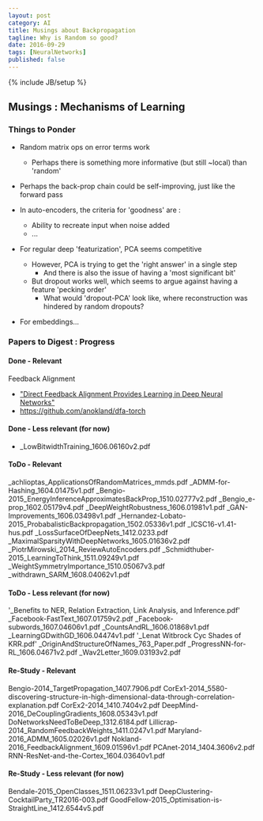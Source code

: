 ```yaml
---
layout: post
category: AI
title: Musings about Backpropagation
tagline: Why is Random so good?
date: 2016-09-29
tags: [NeuralNetworks]
published: false
---
```

{% include JB/setup %}



## Musings : Mechanisms of Learning

### Things to Ponder

*   Random matrix ops on error terms work
    *   Perhaps there is something more informative (but still ~local) than 'random'

*   Perhaps the back-prop chain could be self-improving, just like the forward pass

*   In auto-encoders, the criteria for 'goodness' are :
    *   Ability to recreate input when noise added
    *   ...
    
*   For regular deep 'featurization', PCA seems competitive
    *   However, PCA is trying to get the 'right answer' in a single step
        *   And there is also the issue of having a 'most significant bit'
    *   But dropout works well, which seems to argue against having a feature 'pecking order'
        *   What would 'dropout-PCA' look like, where reconstruction was hindered by random dropouts?

*   For embeddings...



### Papers to Digest : Progress

#### Done - Relevant

Feedback Alignment

*  ["Direct Feedback Alignment Provides Learning in Deep Neural Networks"](https://arxiv.org/abs/1609.01596)
  *   https://github.com/anokland/dfa-torch

#### Done - Less relevant (for now)

*   _LowBitwidthTraining_1606.06160v2.pdf


#### ToDo  - Relevant

_achlioptas_ApplicationsOfRandomMatrices_mmds.pdf
_ADMM-for-Hashing_1604.01475v1.pdf
_Bengio-2015_EnergyInferenceApproximatesBackProp_1510.02777v2.pdf
_Bengio_e-prop_1602.05179v4.pdf
_DeepWeightRobustness_1606.01981v1.pdf
_GAN-Improvements_1606.03498v1.pdf
_Hernandez-Lobato-2015_ProbabalisticBackpropagation_1502.05336v1.pdf
_ICSC16-v1.41-hus.pdf
_LossSurfaceOfDeepNets_1412.0233.pdf
_MaximalSparsityWithDeepNetworks_1605.01636v2.pdf
_PiotrMirowski_2014_ReviewAutoEncoders.pdf
_Schmidthuber-2015_LearningToThink_1511.09249v1.pdf
_WeightSymmetryImportance_1510.05067v3.pdf
_withdrawn_SARM_1608.04062v1.pdf

#### ToDo  - Less relevant (for now)

'_Benefits to NER, Relation Extraction, Link Analysis, and Inference.pdf'
_Facebook-FastText_1607.01759v2.pdf
_Facebook-subwords_1607.04606v1.pdf
_CountsAndRL_1606.01868v1.pdf
_LearningGDwithGD_1606.04474v1.pdf
'_Lenat Witbrock Cyc Shades of KRR.pdf'
_OriginAndStructureOfNames_763_Paper.pdf
_ProgressNN-for-RL_1606.04671v2.pdf
_Wav2Letter_1609.03193v2.pdf


#### Re-Study  - Relevant

Bengio-2014_TargetPropagation_1407.7906.pdf
CorEx1-2014_5580-discovering-structure-in-high-dimensional-data-through-correlation-explanation.pdf
CorEx2-2014_1410.7404v2.pdf
DeepMind-2016_DeCouplingGradients_1608.05343v1.pdf
DoNetworksNeedToBeDeep_1312.6184.pdf
Lillicrap-2014_RandomFeedbackWeights_1411.0247v1.pdf
Maryland-2016_ADMM_1605.02026v1.pdf
Nokland-2016_FeedbackAlignment_1609.01596v1.pdf
PCAnet-2014_1404.3606v2.pdf
RNN-ResNet-and-the-Cortex_1604.03640v1.pdf

#### Re-Study  - Less relevant (for now)

Bendale-2015_OpenClasses_1511.06233v1.pdf
DeepClustering-CocktailParty_TR2016-003.pdf
GoodFellow-2015_Optimisation-is-StraightLine_1412.6544v5.pdf

